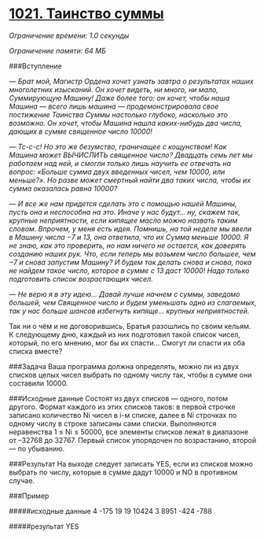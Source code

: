 # [1021. Таинство суммы](http://acm.timus.ru/problem.aspx?space=1&num=1021)

_Ограничение времени: 1.0 секунды_

_Ограничение памяти: 64 МБ_

###Вступление

*— Брат мой, Магистр Ордена хочет узнать завтра о результатах наших многолетних изысканий. Он хочет видеть, ни много, ни мало, Суммирующую Машину! Даже более того: он хочет, чтобы наша Машина — всего лишь машина — продемонстрировала свое постижение Таинства Суммы настолько глубоко, насколько это возможно. Он хочет, чтобы Машина нашла каких-нибудь два числа, дающих в сумме священное число 10000!*

*— Тс-с-с! Но это же безумство, граничащее с кощунством! Как Машина может ВЫЧИСЛИТЬ священное число? Двадцать семь лет мы работаем над ней, и смогли только лишь научить ее отвечать на вопрос: «Больше сумма двух введенных чисел, чем 10000, или меньше?». Но разве может смертный найти два таких числа, чтобы их сумма оказалась равна 10000?*

*— И все же нам придется сделать это с помощью нашей Машины, пусть она и неспособна на это. Иначе у нас будут… ну, скажем так, крупные неприятности, если кипящее масло можно назвать таким словом. Впрочем, у меня есть идея. Помнишь, на той неделе мы ввели в Машину числа −7 и 13, она ответила, что их Сумма меньше 10000. Я не знаю, как это проверить, но нам ничего не остается, как доверять созданию наших рук. Что, если теперь мы возьмем число большее, чем −7 и снова запустим Машину? И будем так делать снова и снова, пока не найдем такое число, которое в сумме с 13 даст 10000! Надо только подготовить список возрастающих чисел.*

*— Не верю я в эту идею… Давай лучше начнем с суммы, заведомо большей, чем Священное число и будем уменьшать одно из слагаемых, так у нас больше шансов избегнуть кипяще… крупных неприятностей.*

Так ни о чём и не договорившись, Братья разошлись по своим кельям. К следующему дню, каждый из них подготовил такой список чисел, который, по его мнению, мог бы их спасти… Смогут ли спасти их оба списка вместе?

###Задача
Ваша программа должна определять, можно ли из двух списков целых чисел выбрать по одному числу так, чтобы в сумме они составили 10000.


###Исходные данные
Состоят из двух списков — одного, потом другого. Формат каждого из этих списков таков: в первой строчке записано количество Ni чисел в i-м списке, далее в Ni строчках по одному числу в строке записаны сами списки. Выполняются неравенства 1 ≤ Ni ≤ 50000, все элементы списков лежат в диапазоне от –32768 до 32767. Первый список упорядочен по возрастанию, второй — по убыванию.


###Результат
На выходе следует записать YES, если из списков можно выбрать по числу, которые в сумме дадут 10000 и NO в противном случае.


###Пример

#####исходные данные
    4
    -175
    19
    19
    10424
    3
    8951
    -424
    -788

#####результат
    YES

